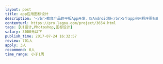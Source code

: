 ```yaml
---                
layout: post       
title: app应用图标设计           
description: '</br>教育产品的平板App开发，仅Android端</br>5个app应用程序图标的设计</br>页面通用图标设计（加载圈等等）</br>'     
contenturl: https://pro.lagou.com/project/3654.html      
tags: [UI设计,Photoshop,图标设计]            
salary: 3000元以下          
publish_time: 2017-07-24 16:32:57         
review: 701人                   
apply: 3人                   
recommend: 0人                   
time_range: 小于1周              
---                 
```

